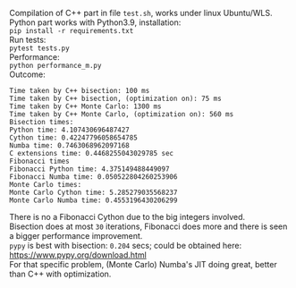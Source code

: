 Compilation of C++ part in file ```test.sh```, works under linux Ubuntu/WLS.    
Python part works with Python3.9, installation:    
```pip install -r requirements.txt```    
Run tests:    
```pytest tests.py```    
Performance:     
```python performance_m.py```     
Outcome:      
```
Time taken by C++ bisection: 100 ms
Time taken by C++ bisection, (optimization on): 75 ms
Time taken by C++ Monte Carlo: 1300 ms
Time taken by C++ Monte Carlo, (optimization on): 560 ms
Bisection times:
Python time: 4.107430696487427
Cython time: 0.42247796058654785
Numba time: 0.7463068962097168
C extensions time: 0.4468255043029785 sec
Fibonacci times
Fibonacci Python time: 4.375149488449097
Fibonacci Numba time: 0.050522804260253906
Monte Carlo times:
Monte Carlo Cython time: 5.285279035568237
Monte Carlo Numba time: 0.4553196430206299
```
There is no a Fibonacci Cython due to the big integers involved.        
Bisection does at most ```30``` iterations, Fibonacci does more and there is seen a bigger performance improvement.     
```pypy``` is best with bisection: ```0.204``` secs; could be obtained here: https://www.pypy.org/download.html    
For that specific problem, (Monte Carlo) Numba's JIT doing great, better than C++ with optimization.





